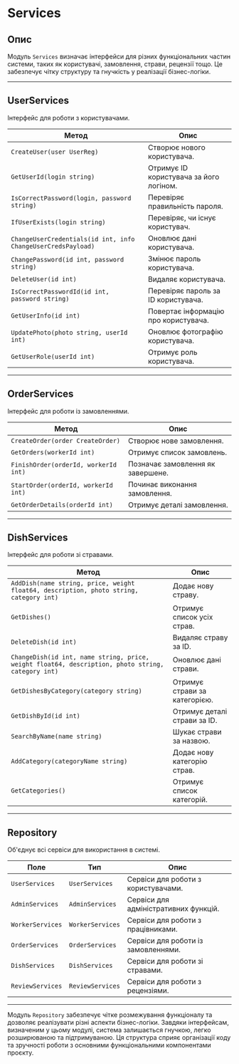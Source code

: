 # Services

## Опис

Модуль `Services` визначає інтерфейси для різних функціональних частин системи, таких як користувачі, замовлення, страви, рецензії тощо. Це забезпечує чітку структуру та гнучкість у реалізації бізнес-логіки.

---

## UserServices

Інтерфейс для роботи з користувачами.

| Метод                           | Опис                                      |
|---------------------------------|-------------------------------------------|
| `CreateUser(user UserReg)`      | Створює нового користувача.              |
| `GetUserId(login string)`       | Отримує ID користувача за його логіном.  |
| `IsCorrectPassword(login, password string)` | Перевіряє правильність пароля.           |
| `IfUserExists(login string)`    | Перевіряє, чи існує користувач.          |
| `ChangeUserCredentials(id int, info ChangeUserCredsPayload)` | Оновлює дані користувача. |
| `ChangePassword(id int, password string)` | Змінює пароль користувача.              |
| `DeleteUser(id int)`            | Видаляє користувача.                     |
| `IsCorrectPasswordId(id int, password string)` | Перевіряє пароль за ID користувача.     |
| `GetUserInfo(id int)`           | Повертає інформацію про користувача.     |
| `UpdatePhoto(photo string, userId int)` | Оновлює фотографію користувача.        |
| `GetUserRole(userId int)`       | Отримує роль користувача.                |

---

## OrderServices

Інтерфейс для роботи із замовленнями.

| Метод                                    | Опис                                   |
|------------------------------------------|----------------------------------------|
| `CreateOrder(order CreateOrder)`         | Створює нове замовлення.              |
| `GetOrders(workerId int)`                | Отримує список замовлень.             |
| `FinishOrder(orderId, workerId int)`     | Позначає замовлення як завершене.     |
| `StartOrder(orderId, workerId int)`      | Починає виконання замовлення.         |
| `GetOrderDetails(orderId int)`           | Отримує деталі замовлення.            |

---

## DishServices

Інтерфейс для роботи зі стравами.

| Метод                                  | Опис                                   |
|----------------------------------------|----------------------------------------|
| `AddDish(name string, price, weight float64, description, photo string, category int)` | Додає нову страву. |
| `GetDishes()`                          | Отримує список усіх страв.            |
| `DeleteDish(id int)`                   | Видаляє страву за ID.                 |
| `ChangeDish(id int, name string, price, weight float64, description, photo string, category int)` | Оновлює дані страви. |
| `GetDishesByCategory(category string)` | Отримує страви за категорією.         |
| `GetDishById(id int)`                  | Отримує деталі страви за ID.          |
| `SearchByName(name string)`            | Шукає страви за назвою.               |
| `AddCategory(categoryName string)`     | Додає нову категорію страв.           |
| `GetCategories()`                      | Отримує список категорій.             |

---

## Repository

Об'єднує всі сервіси для використання в системі.

| Поле               | Тип            | Опис                                  |
|--------------------|----------------|---------------------------------------|
| `UserServices`     | `UserServices` | Сервіси для роботи з користувачами.  |
| `AdminServices`    | `AdminServices`| Сервіси для адміністративних функцій.|
| `WorkerServices`   | `WorkerServices` | Сервіси для роботи з працівниками.   |
| `OrderServices`    | `OrderServices` | Сервіси для роботи із замовленнями.  |
| `DishServices`     | `DishServices` | Сервіси для роботи зі стравами.      |
| `ReviewServices`   | `ReviewServices` | Сервіси для роботи з рецензіями.    |

---

Модуль `Repository` забезпечує чітке розмежування функціоналу та дозволяє реалізувати різні аспекти бізнес-логіки. Завдяки інтерфейсам, визначеним у цьому модулі, система залишається гнучкою, легко розширюваною та підтримуваною. Ця структура сприяє організації коду та зручності роботи з основними функціональними компонентами проєкту.

